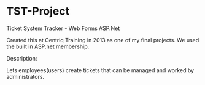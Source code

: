 # TST-Project
Ticket System Tracker - Web Forms ASP.Net

Created this at Centriq Training in 2013 as one of my final projects. We used the built in ASP.net membership.

Description:

Lets employees(users) create tickets that can be managed and worked by administrators.
